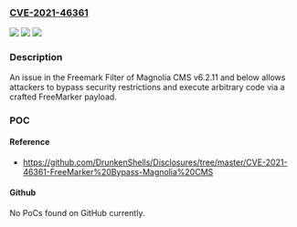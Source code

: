 ### [CVE-2021-46361](https://cve.mitre.org/cgi-bin/cvename.cgi?name=CVE-2021-46361)
![](https://img.shields.io/static/v1?label=Product&message=n%2Fa&color=blue)
![](https://img.shields.io/static/v1?label=Version&message=n%2Fa&color=blue)
![](https://img.shields.io/static/v1?label=Vulnerability&message=n%2Fa&color=brighgreen)

### Description

An issue in the Freemark Filter of Magnolia CMS v6.2.11 and below allows attackers to bypass security restrictions and execute arbitrary code via a crafted FreeMarker payload.

### POC

#### Reference
- https://github.com/DrunkenShells/Disclosures/tree/master/CVE-2021-46361-FreeMarker%20Bypass-Magnolia%20CMS

#### Github
No PoCs found on GitHub currently.

